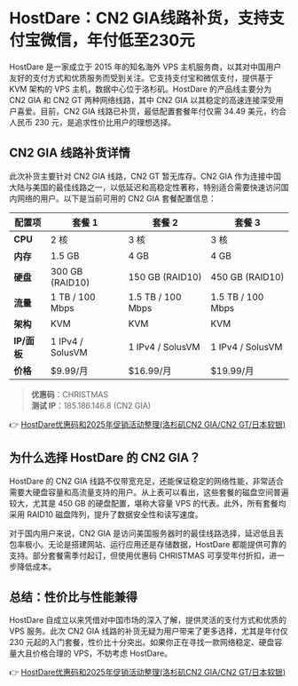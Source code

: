 # HostDare：CN2 GIA线路补货，支持支付宝微信，年付低至230元

HostDare 是一家成立于 2015 年的知名海外 VPS 主机服务商，以其对中国用户友好的支付方式和优质服务而受到关注。它支持支付宝和微信支付，提供基于 KVM 架构的 VPS 主机，数据中心位于洛杉矶。HostDare 的产品线主要分为 CN2 GIA 和 CN2 GT 两种网络线路，其中 CN2 GIA 以其稳定的高速连接深受用户喜爱。目前，CN2 GIA 线路已补货，最低配置套餐年付仅需 34.49 美元，约合人民币 230 元，是追求性价比用户的理想选择。

## CN2 GIA 线路补货详情

此次补货主要针对 CN2 GIA 线路，CN2 GT 暂无库存。CN2 GIA 作为连接中国大陆与美国的最佳线路之一，以低延迟和高稳定性著称，特别适合需要快速访问国内网络的用户。以下是当前可用的 CN2 GIA 套餐配置信息：

| 配置项       | 套餐 1             | 套餐 2             | 套餐 3             |
|--------------|--------------------|--------------------|--------------------|
| **CPU**      | 2 核              | 3 核              | 3 核              |
| **内存**     | 1.5 GB            | 4 GB              | 4 GB              |
| **硬盘**     | 300 GB (RAID10)   | 150 GB (RAID10)   | 450 GB (RAID10)   |
| **流量**     | 1 TB / 100 Mbps   | 1.5 TB / 100 Mbps | 1.5 TB / 100 Mbps |
| **架构**     | KVM               | KVM               | KVM               |
| **IP/面板**  | 1 IPv4 / SolusVM  | 1 IPv4 / SolusVM  | 1 IPv4 / SolusVM  |
| **价格**     | $9.99/月          | $16.99/月         | $19.99/月         |

> **优惠码**：CHRISTMAS  
> **测试 IP**：185.186.146.8 (CN2 GIA)

👉 [HostDare优惠码和2025年促销活动整理(洛杉矶CN2 GIA/CN2 GT/日本软银)](https://bit.ly/hostdare)

## 为什么选择 HostDare 的 CN2 GIA？

HostDare 的 CN2 GIA 线路不仅带宽充足，还能保证稳定的网络性能，非常适合需要大硬盘容量和高流量支持的用户。从上表可以看出，这些套餐的磁盘空间普遍较大，尤其是 450 GB 的硬盘配置，堪称大容量 VPS 的代表。此外，所有套餐均采用 RAID10 磁盘阵列，提升了数据安全性和读写速度。

对于国内用户来说，CN2 GIA 是访问美国服务器时的最佳线路选择，延迟低且丢包率极小。无论是搭建网站、运行应用还是存储数据，HostDare 都能提供可靠的支持。部分套餐需季付起订，但使用优惠码 CHRISTMAS 可享受年付折扣，进一步降低成本。

## 总结：性价比与性能兼得

HostDare 自成立以来凭借对中国市场的深入了解，提供灵活的支付方式和优质的 VPS 服务。此次 CN2 GIA 线路的补货无疑为用户带来了更多选择，尤其是年付仅 230 元起的入门套餐，性价比十分突出。如果你正在寻找一款网络稳定、硬盘容量大且价格合理的 VPS，不妨考虑 HostDare。

👉 [HostDare优惠码和2025年促销活动整理(洛杉矶CN2 GIA/CN2 GT/日本软银)](https://bit.ly/hostdare)